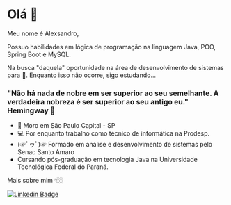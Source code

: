 # Olá 👋

Meu nome é Alexsandro,

Possuo habilidades em lógica de programação na linguagem Java, POO, Spring Boot e MySQL.

Na busca "daquela" oportunidade na área de desenvolvimento de sistemas para 🚀.
Enquanto isso não ocorre, sigo estudando...

### "Não há nada de nobre em ser superior ao seu semelhante. A verdadeira nobreza é ser superior ao seu antigo eu." Hemingway 🧠

- 📍 Moro em São Paulo Capital - SP
- 💻 Por enquanto trabalho como técnico de informática na Prodesp.
- (☞ﾟヮﾟ)☞ Formado em análise e desenvolvimento de sistemas pelo Senac Santo Amaro
- Cursando pós-graduação em tecnologia Java na Universidade Tecnológica Federal do Paraná. 

Mais sobre mim 👇🏼

[![Linkedin Badge](https://img.shields.io/badge/-LinkedIn-blue?style=flat-square&logo=Linkedin&logoColor=white&link=https://www.linkedin.com/in/alexsandrosr/)](https://www.linkedin.com/in/alexsandrosr/)

